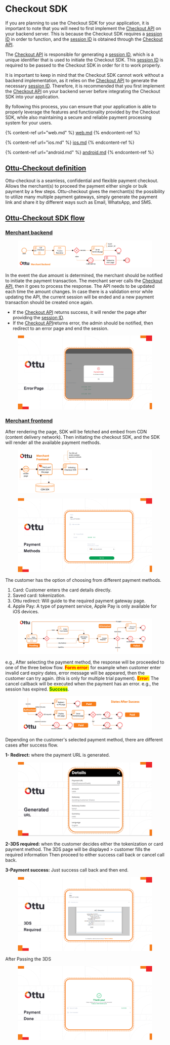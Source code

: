 # Checkout SDK

If you are planning to use the Checkout SDK for your application, it is important to note that you will need to first implement the [Checkout API](../checkout-api.md) on your backend server. This is because the  Checkout SDK requires a [session ID](../checkout-api.md#session_id-string-read-only) in order to function, and the [session ID](../checkout-api.md#session_id-string-read-only) is obtained through the [Checkout API](../checkout-api.md).

The [Checkout API](../checkout-api.md) is responsible for generating a [session ID](../checkout-api.md#session_id-string-read-only), which is a unique identifier that is used to initiate the  Checkout SDK. This [session ID](../checkout-api.md#session_id-string-read-only) is required to be passed to the Checkout SDK in order for it to work properly.

It is important to keep in mind that the Checkout SDK cannot work without a backend implementation, as it relies on the [Checkout API](../checkout-api.md) to generate the necessary [session ID](../checkout-api.md#session_id-string-read-only). Therefore, it is recommended that you first implement the [Checkout API](../checkout-api.md) on your backend server before integrating the  Checkout SDK into your application.

By following this process, you can ensure that your application is able to properly leverage the features and functionality provided by the Checkout SDK, while also maintaining a secure and reliable payment processing system for your users.

{% content-ref url="web.md" %}
[web.md](web.md)
{% endcontent-ref %}

{% content-ref url="ios.md" %}
[ios.md](ios.md)
{% endcontent-ref %}

{% content-ref url="android.md" %}
[android.md](android.md)
{% endcontent-ref %}

## [Ottu-Checkout definition](./#ottu-checkout-definition)

Ottu-checkout is a seamless, confidential and flexible payment checkout. Allows the merchant(s) to proceed the payment either single or bulk payment by a few steps. Ottu-checkout gives the merchant(s) the possibility to utilize many multiple payment gateways, simply generate the payment link and share it by different ways such as Email, WhatsApp, and SMS.

## [Ottu-Checkout SDK flow](./#ottu-checkout-sdk-flow)

### [Merchant backend](./#merchant-backend)

<figure><img src="../../.gitbook/assets/1 (12) (2).png" alt=""><figcaption></figcaption></figure>

In the event the due amount is determined, the merchant should be notified to initiate the payment transaction. The merchant server calls the [Checkout API](../checkout-api.md), then it goes to process the response. The API needs to be updated each time the amount changes. In case there is a validation error while updating the API, the current session will be ended and a new payment transaction should be created once again.

* If the [Checkout API](../checkout-api.md) returns success, it will render the page after providing the [session ID](../checkout-api.md#session_id-string-read-only).
* If the [Checkout API](../checkout-api.md)returns error, the admin should be notified, then redirect to an error page and end the session.&#x20;

<figure><img src="../../.gitbook/assets/2 (11) copy.png" alt=""><figcaption></figcaption></figure>

### [Merchant frontend](./#merchant-frontend)

After rendering the page, SDK will be fetched and embed from CDN (content delivery network). Then initiating the checkout SDK, and the SDK will render all the available payment methods.&#x20;

<figure><img src="../../.gitbook/assets/2 (13) (1) copy.png" alt=""><figcaption></figcaption></figure>

<figure><img src="../../.gitbook/assets/Checkout SDK Payment Methods copy.png" alt=""><figcaption></figcaption></figure>

The customer has the option of choosing from different payment methods.

1. Card: Customer enters the card details directly.
2. Saved card: tokenization.
3. Ottu redirect: Will guide to the required payment gateway page.
4. Apple Pay: A type of payment service, Apple Pay is only available for iOS devices.

<figure><img src="../../.gitbook/assets/diagram copy.png" alt=""><figcaption></figcaption></figure>

e.g., After selecting the payment method, the response will be proceeded to one of the three below flow. <mark style="color:red;">**Form error:**</mark> for example when customer enter invalid card expiry dates, error message will be appeared, then the customer can try again. (this is only for multiple trial payment). <mark style="color:red;">**Error:**</mark> The cancel callback will be executed when the payment has an error. e.g., the session has expired. <mark style="color:green;">**Success**</mark>.&#x20;

<figure><img src="../../.gitbook/assets/image (3) copy.png" alt=""><figcaption></figcaption></figure>

Depending on the customer's selected payment method, there are different cases after success flow.&#x20;

**1- Redirect:** where the payment URL is generated.&#x20;

<figure><img src="../../.gitbook/assets/7 (4) copy.png" alt=""><figcaption></figcaption></figure>

&#x20;**2-3DS required:** when the customer decides either the tokenization or card payment method. The 3DS page will be displayed > customer fills the required information Then proceed to either success call back or cancel call back.&#x20;

&#x20;**3-Payment success:** Just success call back and then end.&#x20;

<figure><img src="../../.gitbook/assets/8 (3) copy.png" alt=""><figcaption></figcaption></figure>

After Passing the 3DS

<figure><img src="../../.gitbook/assets/9 (1) copy.png" alt=""><figcaption></figcaption></figure>
